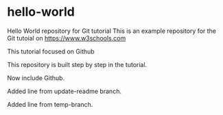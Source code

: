 # hello-world
Hello World repository for Git tutorial
This is an example repository for the Git tutoial on https://www.w3schools.com

This tutorial focused on Github

This repository is built step by step in the tutorial.

Now include Github.

Added line from update-readme branch.

Added line from temp-branch.